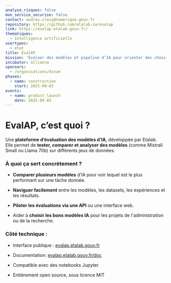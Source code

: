 ```yaml
---
analyse_risques: false
mon_service_securise: false
contact: audrey.clevy@numerique.gouv.fr
repository: https://github.com/etalab-ia/evalap
link: https://evalap.etalab.gouv.fr/
thematiques:
  - Intelligence artificielle
usertypes:
  - etat
title: EvalAP
mission: 'Évaluer des modèles et pipeline d’IA pour orienter des choix produits '
incubator: alliance
sponsors:
  - /organisations/dinum
phases:
  - name: construction
    start: 2025-09-03
events:
  - name: product_launch
    date: 2025-09-03
---
```

# **EvalAP, c’est quoi ?**

Une **plateforme d’évaluation des modèles d’IA**, développée par Etalab.\
Elle permet de **tester, comparer et analyser des modèles** (comme Mistrall Small ou Llama 70b) sur différents jeux de données.

### **À quoi ça sert concrètement ?**

* **Comparer plusieurs modèles** d’IA pour voir lequel est le plus performant sur une tâche donnée.

* **Naviguer facilement** entre les modèles, les datasets, les expériences et les résultats.

* **Piloter les évaluations via une API** ou une interface web.

* Aider à **choisir les bons modèles IA** pour les projets de l'administration ou de la recherche.

### **Côté technique :**

* Interface publique : [evalap.etalab.gouv.fr](http://evalap.etalab.gouv.fr)

* Documentation: [evalap.etalab.gouv.fr/doc](http://evalap.etalab.gouv.fr/doc)

* Compatible avec des notebooks Jupyter

* Entièrement open source, sous licence MIT
